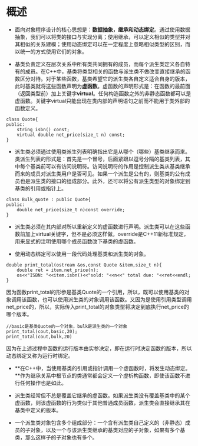 # 概述
- 面向对象程序设计的核心思想是：**数据抽象，继承和动态绑定**。通过使用数据抽象，我们可以将类的接口与实现分离；使用继承，可以定义相似的类型并对其相似的关系建模；使用动态绑定可以在一定程度上忽略相似类型的区别，而以统一的方式使用它们的对象。

- 基类负责定义在层次关系中所有类共同拥有的成员，而每个派生类定义各自特有的成员。在C++中，基类将类型相关的函数与派生类不做改变直接继承的函数区分对待。对于某些函数，基类希望它的派生类各自定义适合自身的版本，此时基类就将这些函数声明为**虚函数**。虚函数的声明形式是：在函数的最前面（返回类型前）加上关键字**virtual**。任何构造函数之外的非静态函数都可以是虚函数。关键字virtual只能出现在类内部的声明语句之前而不能用于类外部的函数定义。
```
class Quote{
public:
	string isbn() const;
	virtual double net_price(size_t n) const;
}
```
- 派生类必须通过使用类派生列表明确指出它是从哪个（哪些）基类继承而来。类派生列表的形式是：首先是一个冒号，后面紧跟以逗号分隔的基类列表，其中每个基类前可以有访问说明符。访问说明符的作用是控制派生类从基类继承而来的成员对派生类用户是否可见。如果一个派生是公有的，则基类的公有成员也是派生类的接口的组成部分。此外，还可以将公有派生类型的对象绑定到基类的引用或指针上。
```
class Bulk_quote : public Quote{
public:
	double net_price(size_t n)const override;
}
```

- 派生类必须在其内部对所以重新定义的虚函数进行声明。派生类可以在这些函数前加上virtual关键字，但不是必须这样做。override是C++11新标准规定，用来显式的注明使用哪个成员函数改下基类的虚函数。

- 使用动态绑定可以使用一段代码处理基类和派生类的对象。
```
double print_total(ostream &os,const Quote &item,size_t n){
	double ret = item.net_price(n);
	os<<"ISBN: "<<item.isbn()<<"sold: "<<n<<" total due: "<<ret<<endl;
}
```
因为函数print_total的形参是基类Quote的一个引用，所以，既可以使用基类的对象调用该函数，也可以使用派生类的对象调用该函数。又因为是使用引用类型调用net_price的，所以，实际传入print_total的对象类型将决定到底执行net_price的哪个版本。
```
//basic是基类Quote的一个对象，bulk是派生类的一个对象
print_total(cout,basic,20);
print_total(cout,bulk,20)
```
因为在上述过程中函数的运行版本由实参决定，即在运行时决定函数的版本，所以动态绑定又称为运行时绑定。

- **在C++中，当使用基类的引用或指针调用一个虚函数时，将发生动态绑定。**作为继承关系中根节点的类通常都会定义一个虚析构函数，即使该函数不进行任何操作也是如此。

- 派生类经常但不总是覆盖它继承的虚函数。如果派生类没有覆盖基类中的某个虚函数，则该虚函数的行为类似于其他普通成员函数，派生类会直接继承其在基类中定义的版本。

- 一个派生类对象包含多个组成部分：一个含有派生类自己定义的（非静态）成员的子对象，以及一个与该派生类继承的基类对应的子对象，如果有多个基类，那么这样子的子对象也有多个。

